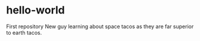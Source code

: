 # hello-world
First repository
New guy learning about space tacos as they are far superior to earth tacos.
